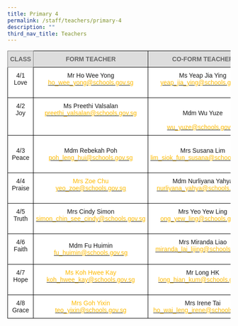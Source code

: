 ```yaml
---
title: Primary 4
permalink: /staff/teachers/primary-4
description: ""
third_nav_title: Teachers
---
```

<style type="text/css">
.tg  {border-collapse:collapse;border-spacing:0;}
.tg td{border-color:black;border-style:solid;border-width:1px;font-family:Arial, sans-serif;font-size:14px;
  overflow:hidden;padding:10px 5px;word-break:normal;}
.tg th{border-color:black;border-style:solid;border-width:1px;font-family:Arial, sans-serif;font-size:14px;
  font-weight:normal;overflow:hidden;padding:10px 5px;word-break:normal;}
.tg .tg-a4yv{background-color:#DDD;color:#666;font-weight:bold;text-align:center;vertical-align:top}
.tg .tg-kpb2{background-color:#DDD;border-color:inherit;color:#666;font-weight:bold;text-align:center;vertical-align:top}
.tg .tg-7yig{background-color:#FFF;text-align:center;vertical-align:top}
.tg .tg-f4yw{background-color:#FFF;text-align:center;vertical-align:middle}
.tg .tg-ee9d{background-color:#FFF;color:#FDB900;text-align:center;vertical-align:top}
</style>
<table class="tg">
<thead>
  <tr>
    <th class="tg-kpb2">CLASS</th>
    <th class="tg-a4yv">FORM TEACHER</th>
    <th class="tg-a4yv">CO-FORM TEACHER<br></th>
  </tr>
</thead>
<tbody>
  <tr>
    <td class="tg-7yig">4/1<br>Love  </td>
    <td class="tg-7yig">Mr Ho Wee Yong<br><a href="mailto:ho_wee_yong@schools.gov.sg"><span style="text-decoration:none;color:#FDB900">ho_wee_yong@schools.gov.sg</span></a><br><br></td>
    <td class="tg-7yig">Ms Yeap Jia Ying<br><a href="mailto:yeap_jia_ying@schools.gov.sg"><span style="text-decoration:none;color:#FDB900">yeap_jia_ying@schools.gov.sg</span></a><br><br></td>
  </tr>
  <tr>
    <td class="tg-7yig">4/2<br>Joy  </td>
    <td class="tg-7yig">Ms Preethi Valsalan<br><a href="mailto:preethi_valsalan@schools.gov.sg"><span style="text-decoration:none;color:#FDB900">preethi_valsalan@schools.gov.sg</span></a><br> </td>
    <td class="tg-7yig"><br>Mdm Wu Yuze<br><br><a href="mailto:wu_yuze@schools.gov.sg"><span style="text-decoration:none;color:#FDB900">wu_yuze@schools.gov.sg</span></a></td>
  </tr>
  <tr>
    <td class="tg-f4yw">4/3 <br>Peace   </td>
    <td class="tg-f4yw"> <br>Mdm Rebekah Poh<br><a href="mailto:poh_leng_hui@schools.gov.sg"><span style="text-decoration:none;color:#FDB900">poh_leng_hui@schools.gov.sg</span></a><br><br></td>
    <td class="tg-f4yw"> Mrs Susana Lim<br><a href="mailto:lim_siok_fun_susana@schools.gov.sg"><span style="text-decoration:none;color:#FDB900">lim_siok_fun_susana@schools.gov.sg</span></a></td>
  </tr>
  <tr>
    <td class="tg-7yig">4/4<br>Praise<br></td>
    <td class="tg-ee9d">Mrs Zoe Chu<br><a href="mailto:yeo_zoe@schools.gov.sg"><span style="text-decoration:none;color:#FDB900">yeo_zoe@schools.gov.sg</span></a><br></td>
    <td class="tg-7yig">Mdm Nurliyana Yahya<br><a href="mailto:nurliyana_yahya@schools.gov.sg"><span style="text-decoration:none;color:#FDB900">nurliyana_yahya@schools.gov.sg</span></a><br><br></td>
  </tr>
  <tr>
    <td class="tg-7yig">4/5<br>Truth  </td>
    <td class="tg-7yig">Mrs Cindy Simon<br><a href="mailto:simon_chin_see_cindy@schools.gov.sg"><span style="text-decoration:none;color:#FDB900">simon_chin_see_cindy@schools.gov.sg</span></a><br> </td>
    <td class="tg-7yig">Mrs Yeo Yew Ling<br><a href="mailto:ong_yew_ling@schools.gov.sg"><span style="text-decoration:none;color:#FDB900">ong_yew_ling@schools.gov.sg</span></a><br><br></td>
  </tr>
  <tr>
    <td class="tg-7yig">4/6<br>Faith</td>
    <td class="tg-f4yw">Mdm Fu Huimin<br><a href="mailto:fu_huimin@schools.gov.sg"><span style="text-decoration:none;color:#FDB900">fu_huimin@schools.gov.sg</span></a><br></td>
    <td class="tg-7yig">Mrs Miranda Liao<br><a href="mailto:miranda_lai_lijing@schools.gov.sg"><span style="text-decoration:none;color:#FDB900">miranda_lai_lijing@schools.gov.sg</span></a><br><br></td>
  </tr>
  <tr>
    <td class="tg-7yig">4/7<br>Hope</td>
    <td class="tg-ee9d">Ms Koh Hwee Kay<br><a href="mailto:koh_hwee_kay@schools.gov.sg"><span style="text-decoration:none;color:#FDB900">koh_hwee_kay@schools.gov.sg</span></a><br></td>
    <td class="tg-7yig">Mr Long HK<br><a href="mailto:long_hian_kum@schools.gov.sg"><span style="text-decoration:none;color:#FDB900">long_hian_kum@schools.gov.sg</span></a><br><br></td>
  </tr>
  <tr>
    <td class="tg-7yig">4/8<br>Grace</td>
    <td class="tg-ee9d">Mrs Goh Yixin<br><a href="mailto:teo_yixin@schools.gov.sg"><span style="text-decoration:none;color:#FDB900">teo_yixin@schools.gov.sg</span></a><br></td>
    <td class="tg-7yig">Mrs Irene Tai<br><a href="mailto:ho_wai_leng_irene@schools.gov.sg"><span style="text-decoration:none;color:#FDB900">ho_wai_leng_irene@schools.gov.sg</span></a></td>
  </tr>
</tbody>
</table>